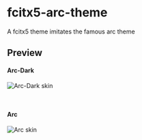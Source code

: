 # fcitx5-arc-theme
A fcitx5 theme imitates the famous arc theme

## Preview
#### Arc-Dark
![Arc-Dark skin](https://imgur.com/bvK4Zdx.png)

<br />

#### Arc
![Arc skin](https://i.imgur.com/ExnWycC.png)
